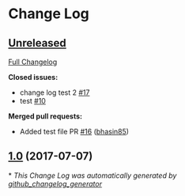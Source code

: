 # Change Log

## [Unreleased](https://github.com/bhasin85/aodn/tree/HEAD)

[Full Changelog](https://github.com/bhasin85/aodn/compare/1.0...HEAD)

**Closed issues:**

- change log test 2 [\#17](https://github.com/bhasin85/aodn/issues/17)
- test [\#10](https://github.com/bhasin85/aodn/issues/10)

**Merged pull requests:**

- Added test file PR [\#16](https://github.com/bhasin85/aodn/pull/16) ([bhasin85](https://github.com/bhasin85))

## [1.0](https://github.com/bhasin85/aodn/tree/1.0) (2017-07-07)


\* *This Change Log was automatically generated by [github_changelog_generator](https://github.com/skywinder/Github-Changelog-Generator)*